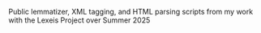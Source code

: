 Public lemmatizer, XML tagging, and HTML parsing scripts from my work with the Lexeis Project over Summer 2025
